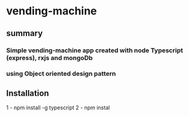 # vending-machine
## summary


### Simple vending-machine app created with node Typescript (express), rxjs and mongoDb
### using Object oriented design pattern



## Installation
1 - npm install -g typescript
2 - npm instal

